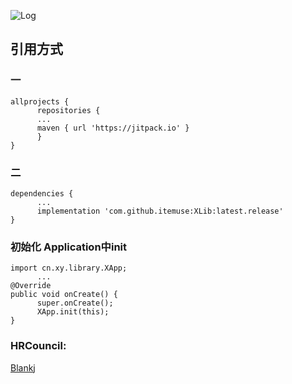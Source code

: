![Log](https://github.com/itemuse/XLib/blob/main/png/xylibrary.png)

## 引用方式
### 一
```
allprojects {
      repositories {
      ...
      maven { url 'https://jitpack.io' }
      }
}
```
### 二
```
dependencies {
      ...
      implementation 'com.github.itemuse:XLib:latest.release'
}
```

### 初始化 Application中init
```
import cn.xy.library.XApp;
      ...
@Override
public void onCreate() {
      super.onCreate();
      XApp.init(this);
}
```

### HRCouncil: 
[Blankj](http://blankj.com)
